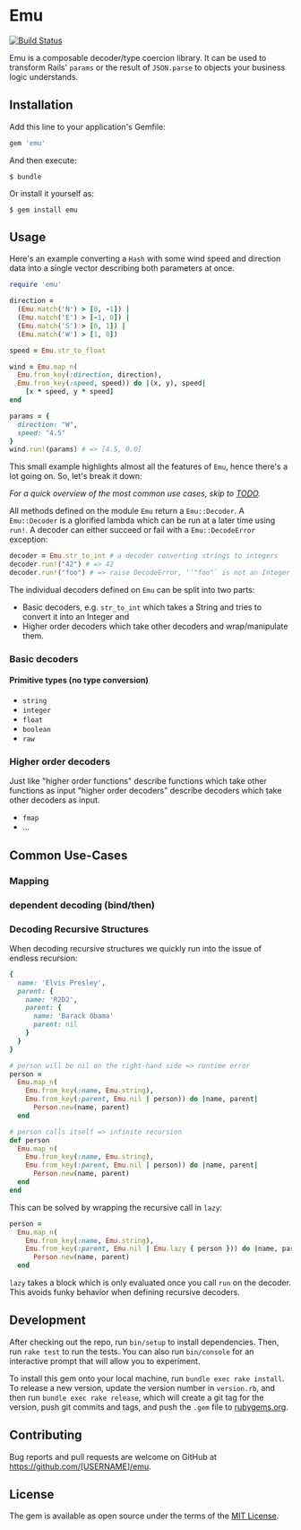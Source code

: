 # Emu
[![Build Status](https://travis-ci.org/timhabermaas/emu.svg?branch=master)](https://travis-ci.org/timhabermaas/emu)

Emu is a composable decoder/type coercion library. It can be used to transform Rails' `params` or the result of `JSON.parse` to objects your business logic understands.

## Installation

Add this line to your application's Gemfile:

```ruby
gem 'emu'
```

And then execute:

    $ bundle

Or install it yourself as:

    $ gem install emu

## Usage

Here's an example converting a `Hash` with some wind speed and direction data into a single vector describing both
parameters at once.

```ruby
require 'emu'

direction =
  (Emu.match('N') > [0, -1]) |
  (Emu.match('E') > [-1, 0]) |
  (Emu.match('S') > [0, 1]) |
  (Emu.match('W') > [1, 0])

speed = Emu.str_to_float

wind = Emu.map_n(
  Emu.from_key(:direction, direction),
  Emu.from_key(:speed, speed)) do |(x, y), speed|
    [x * speed, y * speed]
end

params = {
  direction: "W",
  speed: "4.5"
}
wind.run!(params) # => [4.5, 0.0]
```

This small example highlights almost all the features of `Emu`, hence there's a lot going on. So, let's break it down:

_For a quick overview of the most common use cases, skip to [TODO](#foo)._

All methods defined on the module `Emu` return a `Emu::Decoder`. A `Emu::Decoder` is a glorified lambda which can be run at a later time using `run!`. A decoder can either succeed or fail with a `Emu::DecodeError` exception:

```ruby
decoder = Emu.str_to_int # a decoder converting strings to integers
decoder.run!("42") # => 42
decoder.run!("foo") # => raise DecodeError, '`"foo"` is not an Integer'
```

The individual decoders defined on `Emu` can be split into two parts:

* Basic decoders, e.g. `str_to_int` which takes a String and tries to convert it into an Integer and
* Higher order decoders which take other decoders and wrap/manipulate them.


### Basic decoders

#### Primitive types (no type conversion)

* `string`
* `integer`
* `float`
* `boolean`
* `raw`

### Higher order decoders

Just like "higher order functions" describe functions which take other functions as input "higher order decoders" describe decoders which take other decoders as input.

* `fmap`
* ...


## Common Use-Cases

### Mapping

### dependent decoding (bind/then)

### Decoding Recursive Structures

When decoding recursive structures we quickly run into the issue of endless recursion:

```ruby
{
  name: 'Elvis Presley',
  parent: {
    name: 'R2D2',
    parent: {
      name: 'Barack Obama'
      parent: nil
    }
  }
}

# person will be nil on the right-hand side => runtime error
person =
  Emu.map_n(
    Emu.from_key(:name, Emu.string),
    Emu.from_key(:parent, Emu.nil | person)) do |name, parent|
      Person.new(name, parent)
  end

# person calls itself => infinite recursion
def person
  Emu.map_n(
    Emu.from_key(:name, Emu.string),
    Emu.from_key(:parent, Emu.nil | person)) do |name, parent|
      Person.new(name, parent)
  end
end
```

This can be solved by wrapping the recursive call in `lazy`:

```ruby
person =
  Emu.map_n(
    Emu.from_key(:name, Emu.string),
    Emu.from_key(:parent, Emu.nil | Emu.lazy { person })) do |name, parent|
      Person.new(name, parent)
  end
```

`lazy` takes a block which is only evaluated once you call `run` on the decoder. This avoids funky behavior when defining recursive decoders.

## Development

After checking out the repo, run `bin/setup` to install dependencies. Then, run `rake test` to run the tests. You can also run `bin/console` for an interactive prompt that will allow you to experiment.

To install this gem onto your local machine, run `bundle exec rake install`. To release a new version, update the version number in `version.rb`, and then run `bundle exec rake release`, which will create a git tag for the version, push git commits and tags, and push the `.gem` file to [rubygems.org](https://rubygems.org).

## Contributing

Bug reports and pull requests are welcome on GitHub at https://github.com/[USERNAME]/emu.

## License

The gem is available as open source under the terms of the [MIT License](https://opensource.org/licenses/MIT).
